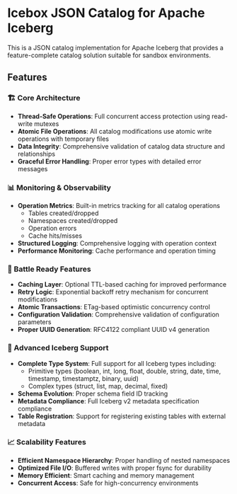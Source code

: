 # Icebox JSON Catalog for Apache Iceberg

This is a JSON catalog implementation for Apache Iceberg that provides a feature-complete catalog solution suitable for sandbox environments.

## Features

### 🏗️ Core Architecture

- **Thread-Safe Operations**: Full concurrent access protection using read-write mutexes
- **Atomic File Operations**: All catalog modifications use atomic write operations with temporary files
- **Data Integrity**: Comprehensive validation of catalog data structure and relationships
- **Graceful Error Handling**: Proper error types with detailed error messages

### 📊 Monitoring & Observability

- **Operation Metrics**: Built-in metrics tracking for all catalog operations
  - Tables created/dropped
  - Namespaces created/dropped
  - Operation errors
  - Cache hits/misses
- **Structured Logging**: Comprehensive logging with operation context
- **Performance Monitoring**: Cache performance and operation timing

### 🚀 Battle Ready Features

- **Caching Layer**: Optional TTL-based caching for improved performance
- **Retry Logic**: Exponential backoff retry mechanism for concurrent modifications
- **Atomic Transactions**: ETag-based optimistic concurrency control
- **Configuration Validation**: Comprehensive validation of configuration parameters
- **Proper UUID Generation**: RFC4122 compliant UUID v4 generation

### 🔧 Advanced Iceberg Support

- **Complete Type System**: Full support for all Iceberg types including:
  - Primitive types (boolean, int, long, float, double, string, date, time, timestamp, timestamptz, binary, uuid)
  - Complex types (struct, list, map, decimal, fixed)
- **Schema Evolution**: Proper schema field ID tracking
- **Metadata Compliance**: Full Iceberg v2 metadata specification compliance
- **Table Registration**: Support for registering existing tables with external metadata

### 📈 Scalability Features

- **Efficient Namespace Hierarchy**: Proper handling of nested namespaces
- **Optimized File I/O**: Buffered writes with proper fsync for durability
- **Memory Efficient**: Smart caching and memory management
- **Concurrent Access**: Safe for high-concurrency environments
